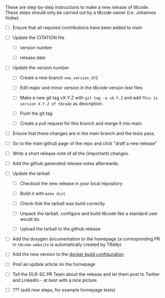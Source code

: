 These are step-by-step instructions to make a new release of t8code.
These steps should only be carried out by a t8code owner (i.e. Johannes Holke).

- [ ] Ensure that all required contributions have been added to main

- [ ] Update the CITATION file

  - [ ] version number

  - [ ] release date

- [ ] Update the version number

  - [ ] Create a new branch `new_version_XYZ`

  - [ ] Edit major and minor version in the t8code version test files

  - [ ] Make a new git tag vX.Y.Z with `git tag -a vX.Y.Z` and add `This is version X.Y.Z of t8code` as description. 

  - [ ] Push the git tag

  - [ ] Create a pull request for this branch and merge it into main.

- [ ] Ensure that these changes are in the main branch and the tests pass.

- [ ] Go to the main github page of the repo and click "draft a new release"

- [ ] Write a short release note of all the (important) changes.

- [ ] Add the github generated release notes afterwards.

- [ ] Update the tarball

  - [ ] Checkout the new release in your local repository

  - [ ] Build it with `make dist`

  - [ ] Check that the tarball was build correctly

  - [ ] Unpack the tarball, configure and build t8code like a standard user would do.

  - [ ] Upload the tarball to the github release

- [ ] Add the doxygen documentation to the homepage (a corresponding PR in `t8code-website` is automatically created by T8ddy)

- [ ] Add the new version to the [docker build configuration](https://github.com/DLR-AMR/t8code-docker-images/blob/main/.github/workflows/docker-image.yml)

- [ ] Post an update article on the homepage

- [ ] Tell the DLR-SC PR Team about the release and let them post to Twitter and LinkedIn - at best with a nice picture

- [ ] ??? (add new steps, for example homepage texts)
